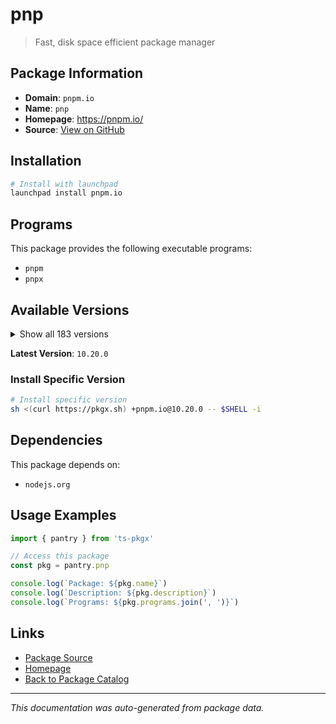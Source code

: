 # pnp

> Fast, disk space efficient package manager

## Package Information

- **Domain**: `pnpm.io`
- **Name**: `pnp`
- **Homepage**: https://pnpm.io/
- **Source**: [View on GitHub](https://github.com/pkgxdev/pantry/tree/main/projects/pnpm.io/package.yml)

## Installation

```bash
# Install with launchpad
launchpad install pnpm.io
```

## Programs

This package provides the following executable programs:

- `pnpm`
- `pnpx`

## Available Versions

<details>
<summary>Show all 183 versions</summary>

- `10.20.0`, `10.19.0`, `10.18.3`, `10.18.2`, `10.18.1`
- `10.18.0`, `10.17.1`, `10.17.0`, `10.16.1`, `10.16.0`
- `10.15.1`, `10.15.0`, `10.14.0`, `10.13.1`, `10.13.0`
- `10.12.4`, `10.12.3`, `10.12.2`, `10.12.1`, `10.12.0`
- `10.11.1`, `10.11.0`, `10.10.0`, `10.9.0`, `10.8.1`
- `10.8.0`, `10.7.1`, `10.7.0`, `10.6.5`, `10.6.4`
- `10.6.3`, `10.6.2`, `10.6.1`, `10.6.0`, `10.5.2`
- `10.5.1`, `10.5.0`, `10.4.1`, `10.4.0`, `10.3.0`
- `10.2.1`, `10.2.0`, `10.1.0`, `10.0.0`, `9.15.9`
- `9.15.8`, `9.15.7`, `9.15.6`, `9.15.5`, `9.15.4`
- `9.15.3`, `9.15.2`, `9.15.1`, `9.15.0`, `9.14.4`
- `9.14.3`, `9.14.2`, `9.14.1`, `9.13.2`, `9.13.1`
- `9.13.0`, `9.12.3`, `9.12.2`, `9.12.1`, `9.12.0`
- `9.11.0`, `9.10.0`, `9.9.0`, `9.8.0`, `9.7.1`
- `9.7.0`, `9.6.0`, `9.5.0`, `9.4.0`, `9.3.0`
- `9.2.0`, `9.1.4`, `9.1.3`, `9.1.2`, `9.1.1`
- `9.1.0`, `9.0.6`, `9.0.5`, `9.0.4`, `9.0.3`
- `9.0.2`, `9.0.1`, `9.0.0`, `8.15.9`, `8.15.8`
- `8.15.7`, `8.15.6`, `8.15.5`, `8.15.4`, `8.15.3`
- `8.15.2`, `8.15.1`, `8.15.0`, `8.14.3`, `8.14.2`
- `8.14.1`, `8.14.0`, `8.13.1`, `8.12.1`, `8.12.0`
- `8.11.0`, `8.10.5`, `8.10.4`, `8.10.3`, `8.10.2`
- `8.10.1`, `8.10.0`, `8.9.2`, `8.9.1`, `8.9.0`
- `8.8.0`, `8.7.6`, `8.7.5`, `8.7.4`, `8.7.3`
- `8.7.1`, `8.7.0`, `8.6.12`, `8.6.11`, `8.6.10`
- `8.6.9`, `8.6.8`, `8.6.7`, `8.6.6`, `8.6.5`
- `8.6.4`, `8.6.3`, `8.6.2`, `8.6.1`, `8.6.0`
- `8.5.1`, `8.5.0`, `8.4.0`, `8.3.1`, `8.3.0`
- `8.2.0`, `8.1.1`, `8.1.0`, `8.0.0`, `7.33.7`
- `7.33.6`, `7.33.5`, `7.33.4`, `7.33.3`, `7.33.2`
- `7.33.1`, `7.33.0`, `7.32.5`, `7.32.4`, `7.32.3`
- `7.32.2`, `7.32.1`, `7.32.0`, `7.31.0`, `7.30.5`
- `7.30.3`, `7.30.1`, `7.30.0`, `7.29.3`, `7.29.1`
- `7.29.0`, `7.28.0`, `7.27.1`, `7.27.0`, `7.26.3`
- `7.26.2`, `7.26.1`, `7.26.0`, `7.25.1`, `7.25.0`
- `7.24.3`, `7.24.2`, `7.23.0`, `7.22.0`, `7.21.0`
- `7.20.0`, `7.19.0`, `7.18.2`

</details>

**Latest Version**: `10.20.0`

### Install Specific Version

```bash
# Install specific version
sh <(curl https://pkgx.sh) +pnpm.io@10.20.0 -- $SHELL -i
```

## Dependencies

This package depends on:

- `nodejs.org`

## Usage Examples

```typescript
import { pantry } from 'ts-pkgx'

// Access this package
const pkg = pantry.pnp

console.log(`Package: ${pkg.name}`)
console.log(`Description: ${pkg.description}`)
console.log(`Programs: ${pkg.programs.join(', ')}`)
```

## Links

- [Package Source](https://github.com/pkgxdev/pantry/tree/main/projects/pnpm.io/package.yml)
- [Homepage](https://pnpm.io/)
- [Back to Package Catalog](../../package-catalog.md)

---

*This documentation was auto-generated from package data.*
